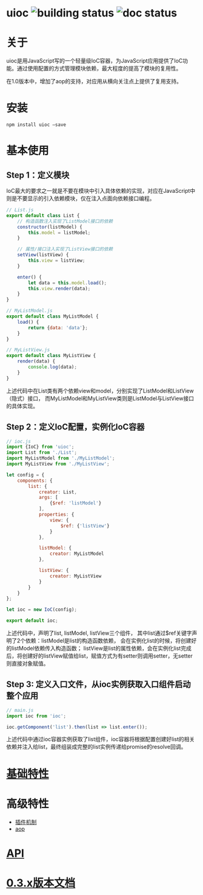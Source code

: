 uioc ![building status](https://travis-ci.org/ecomfe/uioc.svg?branch=master) ![doc status](https://doc.esdoc.org/github.com/ecomfe/uioc/badge.svg)
===

# 关于
uioc是用JavaScript写的一个轻量级IoC容器，为JavaScript应用提供了IoC功能。通过使用配置的方式管理模块依赖，最大程度的提高了模块的复用性。

在1.0版本中，增加了aop的支持，对应用从横向关注点上提供了复用支持。

# 安装

```shell
npm install uioc —save
```
# 基本使用

## Step 1：定义模块

IoC最大的要求之一就是不要在模块中引入具体依赖的实现，对应在JavaScript中则是不要显示的引入依赖模块，仅在注入点面向依赖接口编程。

```javascript
// List.js
export default class List {
    // 构造函数注入实现了ListModel接口的依赖
    constructor(listModel) {
        this.model = listModel;
    }

    // 属性/接口注入实现了ListView接口的依赖
    setView(listView) {
        this.view = listView;
    }

    enter() {
        let data = this.model.load();
        this.view.render(data);
    }
}

// MyListModel.js
export default class MyListModel {
    load() {
        return {data: 'data'};
    }
}

// MyListView.js
export default class MyListView {
    render(data) {
        console.log(data);
    }
}
```
上述代码中在List类有两个依赖view和model，分别实现了ListModel和ListView（隐式）接口，
而MyListModel和MyListView类则是ListModel与ListView接口的具体实现。

## Step 2：定义IoC配置，实例化IoC容器

```javascript
// ioc.js
import {IoC} from 'uioc';
import List from './List';
import MyListModel from './MyListModel';
import MyListView from './MyListView';

let config = {
    components: {
        list: {
            creator: List,
            args: [
                {$ref: 'listModel'}
            ],
            properties: {
                view: {
                    $ref: {'listView'}
                }
            },

            listModel: {
                creator: MyListModel
            },

            listView: {
                creator: MyListView
            }
        }
    }
};

let ioc = new IoC(config);

export default ioc;
```

上述代码中，声明了list, listModel, listView三个组件，
其中list通过$ref关键字声明了2个依赖：listModel是list的构造函数依赖，
会在实例化list的时候，将创建好的listModel依赖传入构造函数；
listView是list的属性依赖，会在实例化list完成后，将创建好的listView赋值给list，赋值方式为有setter则调用setter，无setter则直接对象赋值。

## Step 3:  定义入口文件，从ioc实例获取入口组件启动整个应用

```javascript
// main.js
import ioc from 'ioc';

ioc.getComponent('list').then(list => list.enter());
```
上述代码中通过ioc容器实例获取了list组件，ioc容器将根据配置创建好list的相关依赖并注入给list，最终组装成完整的list实例传递给promise的resolve回调。

# [基础特性](https://github.com/ecomfe/uioc/wiki/Base-Feature)

# 高级特性

- [插件机制](https://github.com/ecomfe/uioc/wiki/plugins)
- [aop](https://github.com/ecomfe/uioc/wiki/aop)

# [API](https://doc.esdoc.org/github.com/ecomfe/uioc/)

# [0.3.x版本文档](https://github.com/ecomfe/uioc/wiki/0.3.x-readme)
